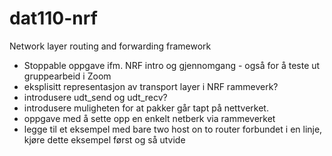 # dat110-nrf
Network layer routing and forwarding framework

- Stoppable oppgave ifm. NRF intro og gjennomgang - også for å teste ut gruppearbeid i Zoom
- eksplisitt representasjon av transport layer i NRF rammeverk?
- introdusere udt_send og udt_recv?
- introdusere muligheten for at pakker går tapt på nettverket.
- oppgave med å sette opp en enkelt netberk via rammeverket
- legge til et eksempel med bare two host on to router forbundet i en linje, kjøre dette eksempel først og så utvide